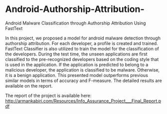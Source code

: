 # Android-Authorship-Attribution-
Android Malware Classification through Authorship Attribution Using FastText

In this project, we proposed a model for android malware detection through authorship attribution. For each developer, a profile is created and trained. FastText Classifier is also utilized to train the model for the classification of the developers. During the test time, the unseen applications are first classified to the pre-recognized developers based on the coding style that is used in the application. If the application is predicted to belong to a malicious developer, the application is classified to be malware. Otherwise, it is a benign application. This presented model outperforms previous similar models in terms of accuracy and F-measure. The detailed results are available on the report.

The report of the project is available here: http://armankabiri.com/Resources/Info_Assurance_Project___Final_Report.pdf
